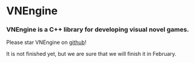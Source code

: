 # VNEngine

### VNEngine is a C++ library for developing visual novel games.  

Please star VNEngine on [github](https://github.com/VNEngine/VNEngine)!  

It is not finished yet, but we are sure that we will finish it in February.  
